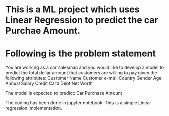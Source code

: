 # This is a ML project which uses Linear Regression to predict the car Purchae Amount.
# Following is the problem statement

You are working as a car salesman and you would like to develop a model to predict the total dollar amount that customers are willing to pay given the following attributes:
Customer Name
Customer e-mail
Country
Gender
Age
Annual Salary
Credit Card Debt
Net Worth

The model is expected to predict:
Car Purchase Amount 

The coding has been done in jupyter notebook. This is a simple Linear regression implementation.
